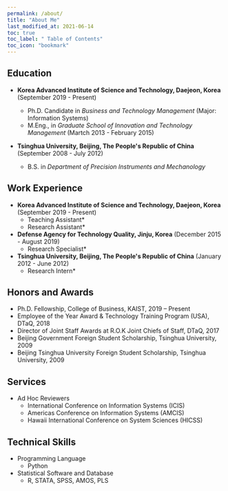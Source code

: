 ```yaml
---
permalink: /about/
title: "About Me"
last_modified_at: 2021-06-14
toc: true
toc_label: " Table of Contents"
toc_icon: "bookmark"
---
```


## Education
* **Korea Advanced Institute of Science and Technology, Daejeon, Korea** (September 2019 - Present)
	* Ph.D. Candidate in *Business and Technology Management* (Major: Information Systems)
	* M.Eng., in *Graduate School of Innovation and Technology Management* (Martch 2013 - February 2015)

* **Tsinghua University, Beijing, The People's Republic of China** (September 2008 - July 2012)
	* B.S. in *Department of Precision Instruments and Mechanology*

## Work Experience
* **Korea Advanced Institute of Science and Technology, Daejeon, Korea** (September 2019 - Present)
	* Teaching Assistant* 
	* Research Assistant*
* **Defense Agency for Technology Quality, Jinju, Korea** (December 2015 - August 2019)
	* Research Specialist*
* **Tsinghua University, Beijing, The People's Republic of China** (January 2012 - June 2012)
	* Research Intern*

## Honors and Awards
* Ph.D. Fellowship, College of Business, KAIST, 2019 – Present
* Employee of the Year Award & Technology Training Program (USA), DTaQ, 2018
* Director of Joint Staff Awards at R.O.K Joint Chiefs of Staff, DTaQ, 2017
* Beijing Government Foreign Student Scholarship, Tsinghua University, 2009
* Beijing Tsinghua University Foreign Student Scholarship, Tsinghua University, 2009


## Services
* Ad Hoc Reviewers
	* International Conference on Information Systems (ICIS)
	* Americas Conference on Information Systems (AMCIS)
	* Hawaii International Conference on System Sciences (HICSS)

## Technical Skills
* Programming Language
	* Python
* Statistical Software and Database
	* R, STATA, SPSS, AMOS, PLS
